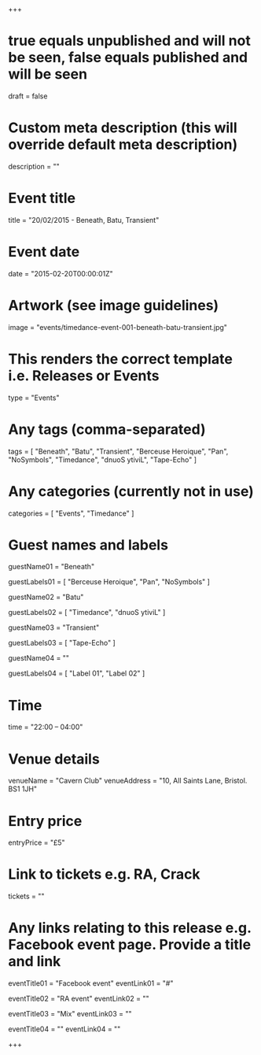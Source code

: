 +++

# true equals unpublished and will not be seen, false equals published and will be seen
draft = false

# Custom meta description (this will override default meta description)
description = ""

# Event title
title = "20/02/2015 - Beneath, Batu, Transient"

# Event date
date = "2015-02-20T00:00:01Z"

# Artwork (see image guidelines)
image = "events/timedance-event-001-beneath-batu-transient.jpg"

# This renders the correct template i.e. Releases or Events
type = "Events"

# Any tags (comma-separated)
tags = [ 
	"Beneath", 
	"Batu",
	"Transient",
	"Berceuse Heroique",
	"Pan",
	"NoSymbols",
	"Timedance",
	"dnuoS ytiviL",
	"Tape-Echo" 
]

# Any categories (currently not in use)
categories = [
  "Events",
  "Timedance"
]

# Guest names and labels
guestName01 = "Beneath"

guestLabels01 = [
	"Berceuse Heroique",
	"Pan",
	"NoSymbols"
]

guestName02 = "Batu"

guestLabels02 = [
	"Timedance",
	"dnuoS ytiviL"
]

guestName03 = "Transient"

guestLabels03 = [
	"Tape-Echo"
]

guestName04 = ""

guestLabels04 = [
	"Label 01",
	"Label 02"
]

# Time
time = "22:00 – 04:00"

# Venue details
venueName = "Cavern Club"
venueAddress = "10, All Saints Lane, Bristol. BS1 1JH"

# Entry price
entryPrice = "£5"

# Link to tickets e.g. RA, Crack 
tickets = ""

# Any links relating to this release e.g. Facebook event page. Provide a title and link
eventTitle01 = "Facebook event"
eventLink01 = "#"

eventTitle02 = "RA event"
eventLink02 = ""

eventTitle03 = "Mix"
eventLink03 = ""

eventTitle04 = ""
eventLink04 = ""


+++
